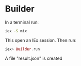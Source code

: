 # Builder

In a terminal run:

```bash
iex -S mix
```

This open an IEx session. Then run:

```elixir
iex> Builder.run
```

A file "result.json" is created
